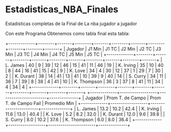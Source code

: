# Estadisticas_NBA_Finales
Estadisticas completas de la Final de La nba jugador a jugador

Con este Programa Obtenemos como tabla final esta tabla:



+-------------+--------+-------+--------+-------+--------+-------+--------+-------+--------+-------+
|   Jugador   | J1 Min | J1 TC | J2 Min | J2 TC | J3 Min | J3 TC | J4 Min | J4 TC | J5 Min | J5 TC |
+-------------+--------+-------+--------+-------+--------+-------+--------+-------+--------+-------+
|   L. James  |   40   |   9   |   39   |   12  |   46   |   15  |   41   |   11  |   46   |   19  |
|  K. Irving  |   35   |   10  |   40   |   8   |   44   |   16  |   41   |   15  |   42   |   9   |
|   K. Love   |   34   |   4   |   30   |   12  |   37   |   1   |   29   |   7   |   30   |   2   |
|  K. Durant  |   38   |   14  |   41   |   13  |   41   |   10  |   39   |   9   |   40   |   14  |
|   S. Curry  |   34   |   11  |   36   |   7   |   39   |   8   |   38   |   4   |   41   |   10  |
| K. Thompson |   36   |   3   |   37   |   8   |   41   |   11  |   34   |   4   |   34   |   4   |
+-------------+--------+-------+--------+-------+--------+-------+--------+-------+--------+-------+
+-------------+------------------+-----------------------+--------------+
|   Jugador   | Prom T. de Campo | Prom T. de Campo Fail | Promedio Min |
+-------------+------------------+-----------------------+--------------+
|   L. James  |       13.2       |          10.2         |     42.4     |
|  K. Irving  |       11.6       |          13.0         |     40.4     |
|   K. Love   |       5.2        |          8.2          |     32.0     |
|  K. Durant  |       12.0       |          9.6          |     39.8     |
|   S. Curry  |       8.0        |          10.2         |     37.6     |
| K. Thompson |       6.0        |          8.0          |     36.4     |
+-------------+------------------+-----------------------+--------------+


